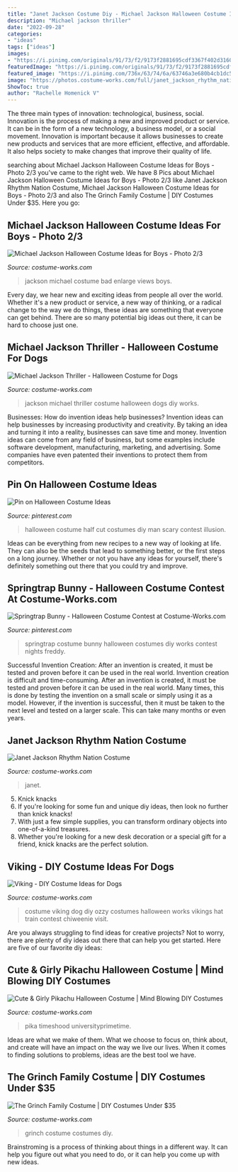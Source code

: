 ```yaml
---
title: "Janet Jackson Costume Diy - Michael Jackson Halloween Costume Ideas For Boys"
description: "Michael jackson thriller"
date: "2022-09-28"
categories:
- "ideas"
tags: ["ideas"]
images:
- "https://i.pinimg.com/originals/91/73/f2/9173f2881695cdf3367f402d3160bba3.jpg"
featuredImage: "https://i.pinimg.com/originals/91/73/f2/9173f2881695cdf3367f402d3160bba3.jpg"
featured_image: "https://i.pinimg.com/736x/63/74/6a/63746a3e680b4cb1dc58dab8857c5d1c--halloween-costume-contest-halloween-.jpg"
image: "https://photos.costume-works.com/full/janet_jackson_rhythm_nation-30815-3.jpg"
ShowToc: true
author: "Rachelle Homenick V"
---
```



The three main types of innovation: technological, business, social.
Innovation is the process of making a new and improved product or service. It can be in the form of a new technology, a business model, or a social movement. Innovation is important because it allows businesses to create new products and services that are more efficient, effective, and affordable. It also helps society to make changes that improve their quality of life.

	

		
searching about Michael Jackson Halloween Costume Ideas for Boys - Photo 2/3 you've came to the right web. We have 8 Pics about Michael Jackson Halloween Costume Ideas for Boys - Photo 2/3 like Janet Jackson Rhythm Nation Costume, Michael Jackson Halloween Costume Ideas for Boys - Photo 2/3 and also The Grinch Family Costume | DIY Costumes Under $35. Here you go:
		
    
## Michael Jackson Halloween Costume Ideas For Boys - Photo 2/3

<img loading=lazy src="https://photos.costume-works.com/full/michael-jackson-costume.jpg" onerror="this.onerror=null;this.src='https://tse1.mm.bing.net/th?id=OIP.K9st1dTtVOmd3WmWOCYwsAHaKf&amp;pid=15.1';" alt="Michael Jackson Halloween Costume Ideas for Boys - Photo 2/3">

_Source: costume-works.com_

>jackson michael costume bad enlarge views boys. 

	

Every day, we hear new and exciting ideas from people all over the world. Whether it's a new product or service, a new way of thinking, or a radical change to the way we do things, these ideas are something that everyone can get behind. There are so many potential big ideas out there, it can be hard to choose just one.

    
## Michael Jackson Thriller - Halloween Costume For Dogs

<img loading=lazy src="http://photos.costume-works.com/full/michael_jackson_thriller.jpg" onerror="this.onerror=null;this.src='https://tse1.mm.bing.net/th?id=OIP.xgbgczdf5EcAbfddoLucoAHaK9&amp;pid=15.1';" alt="Michael Jackson Thriller - Halloween Costume for Dogs">

_Source: costume-works.com_

>jackson michael thriller costume halloween dogs diy works. 

	

Businesses: How do invention ideas help businesses?
Invention ideas can help businesses by increasing productivity and creativity. By taking an idea and turning it into a reality, businesses can save time and money. Invention ideas can come from any field of business, but some examples include software development, manufacturing, marketing, and advertising. Some companies have even patented their inventions to protect them from competitors.

    
## Pin On Halloween Costume Ideas

<img loading=lazy src="https://i.pinimg.com/736x/63/74/6a/63746a3e680b4cb1dc58dab8857c5d1c--halloween-costume-contest-halloween-.jpg" onerror="this.onerror=null;this.src='https://tse1.mm.bing.net/th?id=OIP.I0x6AdSESaWWlYcuELVlOwHaMt&amp;pid=15.1';" alt="Pin on Halloween Costume Ideas">

_Source: pinterest.com_

>halloween costume half cut costumes diy man scary contest illusion. 

	

Ideas can be everything from new recipes to a new way of looking at life. They can also be the seeds that lead to something better, or the first steps on a long journey. Whether or not you have any ideas for yourself, there's definitely something out there that you could try and improve.

    
## Springtrap Bunny - Halloween Costume Contest At Costume-Works.com

<img loading=lazy src="https://i.pinimg.com/originals/91/73/f2/9173f2881695cdf3367f402d3160bba3.jpg" onerror="this.onerror=null;this.src='https://tse1.mm.bing.net/th?id=OIP.y8ZQ_q84Bxj50j2YM0_ckQHaMi&amp;pid=15.1';" alt="Springtrap Bunny - Halloween Costume Contest at Costume-Works.com">

_Source: pinterest.com_

>springtrap costume bunny halloween costumes diy works contest nights freddy. 

	

Successful Invention Creation: After an invention is created, it must be tested and proven before it can be used in the real world.
Invention creation is difficult and time-consuming. After an invention is created, it must be tested and proven before it can be used in the real world. Many times, this is done by testing the invention on a small scale or simply using it as a model. However, if the invention is successful, then it must be taken to the next level and tested on a larger scale. This can take many months or even years.

    
## Janet Jackson Rhythm Nation Costume

<img loading=lazy src="https://photos.costume-works.com/full/janet_jackson_rhythm_nation-30815-3.jpg" onerror="this.onerror=null;this.src='https://tse3.mm.bing.net/th?id=OIP.8EdTgYhWuUJcFy2bDBBbbgHaOt&amp;pid=15.1';" alt="Janet Jackson Rhythm Nation Costume">

_Source: costume-works.com_

>janet. 

	

5. Knick knacks
1. If you're looking for some fun and unique diy ideas, then look no further than knick knacks!
2. With just a few simple supplies, you can transform ordinary objects into one-of-a-kind treasures.
3. Whether you're looking for a new desk decoration or a special gift for a friend, knick knacks are the perfect solution.

    
## Viking - DIY Costume Ideas For Dogs

<img loading=lazy src="http://photos.costume-works.com/full/viking2.jpg" onerror="this.onerror=null;this.src='https://tse2.mm.bing.net/th?id=OIP.b5DhKNFShEzmmxL5o3556AHaK4&amp;pid=15.1';" alt="Viking - DIY Costume Ideas for Dogs">

_Source: costume-works.com_

>costume viking dog diy ozzy costumes halloween works vikings hat train contest chiweenie visit. 

	

Are you always struggling to find ideas for creative projects? Not to worry, there are plenty of diy ideas out there that can help you get started. Here are five of our favorite diy ideas: 

    
## Cute &amp; Girly Pikachu Halloween Costume | Mind Blowing DIY Costumes

<img loading=lazy src="https://photos.costume-works.com/full/cute_n_girly_pikachu.jpg" onerror="this.onerror=null;this.src='https://tse4.mm.bing.net/th?id=OIP.gluf0H2h93kAj-GqXjKOmAHaJ9&amp;pid=15.1';" alt="Cute &amp; Girly Pikachu Halloween Costume | Mind Blowing DIY Costumes">

_Source: costume-works.com_

>pika timeshood universityprimetime. 

	

Ideas are what we make of them. What we choose to focus on, think about, and create will have an impact on the way we live our lives. When it comes to finding solutions to problems, ideas are the best tool we have.

    
## The Grinch Family Costume | DIY Costumes Under $35

<img loading=lazy src="https://photos.costume-works.com/full/the_grinch_family6.jpg" onerror="this.onerror=null;this.src='https://tse1.mm.bing.net/th?id=OIP.BZgOxiX-90fS8iUzTbc5TwDDEs&amp;pid=15.1';" alt="The Grinch Family Costume | DIY Costumes Under $35">

_Source: costume-works.com_

>grinch costume costumes diy. 

	

Brainstroming is a process of thinking about things in a different way. It can help you figure out what you need to do, or it can help you come up with new ideas.

